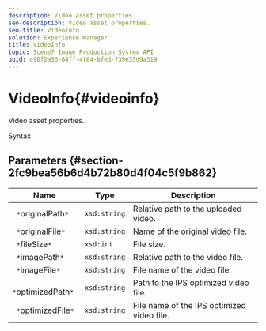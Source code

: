 ```yaml
---
description: Video asset properties.
seo-description: Video asset properties.
seo-title: VideoInfo
solution: Experience Manager
title: VideoInfo
topic: Scene7 Image Production System API
uuid: c90f2a56-64ff-4f04-bfed-739e33d9a319
---
```


# VideoInfo{#videoinfo}

Video asset properties.

 Syntax 

## Parameters {#section-2fc9bea56b6d4b72b80d4f04c5f9b862}

|  Name  | Type  | Description  |
|---|---|---|
|  ` *`originalPath`*`  | `xsd:string`  | Relative path to the uploaded video.  |
|  ` *`originalFile`*`  | `xsd:string`  | Name of the original video file.  |
|  ` *`fileSize`*`  | `xsd:int`  | File size.  |
|  ` *`imagePath`*`  | `xsd:string`  | Relative path to the video file.  |
|  ` *`imageFile`*`  | `xsd:string`  | File name of the video file.  |
|  ` *`optimizedPath`*`  | `xsd:string`  | Path to the IPS optimized video file.  |
|  ` *`optimizedFile`*`  | `xsd:string`  | File name of the IPS optimized video file.  |

